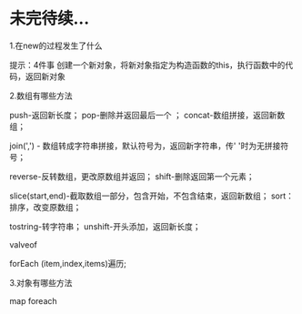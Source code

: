 # 未完待续...

1.在new的过程发生了什么

提示：4件事  创建一个新对象，将新对象指定为构造函数的this，执行函数中的代码，返回新对象



2.数组有哪些方法

push-返回新长度； pop-删除并返回最后一个 ； concat-数组拼接，返回新数组；

join(',') - 数组转成字符串拼接，默认符号为，返回新字符串，传' '时为无拼接符号；

 reverse-反转数组，更改原数组并返回； 	 shift-删除返回第一个元素；

 slice(start,end)-截取数组一部分，包含开始，不包含结束，返回新数组； 	 sort：排序，改变原数组；

 tostring-转字符串； unshift-开头添加，返回新长度；

 valveof

forEach (item,index,items)遍历;



3.对象有哪些方法

map foreach
